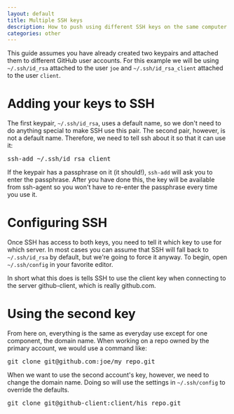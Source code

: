 ```yaml
---
layout: default
title: Multiple SSH keys
description: How to push using different SSH keys on the same computer
categories: other
---
```


This guide assumes you have already created two keypairs and attached them to different GitHub user accounts.  For this example we will be using `~/.ssh/id_rsa` attached to the user `joe` and `~/.ssh/id_rsa_client` attached to the user `client`.

Adding your keys to SSH
=======================

The first keypair, `~/.ssh/id_rsa`, uses a default name, so we don't need to do anything special to make SSH use this pair.  The second pair, however, is not a default name.  Therefore, we need to tell ssh about it so that it can use it:

<pre class="terminal">ssh-add ~/.ssh/id_rsa_client</pre>

If the keypair has a passphrase on it (it should!), `ssh-add` will ask you to enter the passphrase.  After you have done this, the key will be available from ssh-agent so you won't have to re-enter the passphrase every time you use it.

Configuring SSH
===============

Once SSH has access to both keys, you need to tell it which key to use for which server.  In most cases you can assume that SSH will fall back to `~/.ssh/id_rsa` by default, but we're going to force it anyway.  To begin, open `~/.ssh/config` in your favorite editor.

<script src="http://gist.github.com/281414.js?file=config"></script>

In short what this does is tells SSH to use the client key when connecting to the server github-client, which is really github.com.

Using the second key
====================

From here on, everything is the same as everyday use except for one component, the domain name.  When working on a repo owned by the primary account, we would use a command like:

<pre class="terminal">git clone git@github.com:joe/my_repo.git</pre>

When we want to use the second account's key, however, we need to change the domain name.  Doing so will use the settings in `~/.ssh/config` to override the defaults.

<pre class="terminal">git clone git@github-client:client/his_repo.git</pre>
